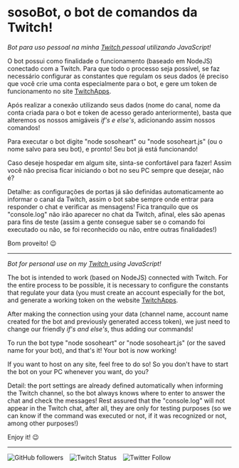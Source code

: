 # sosoBot, o bot de comandos da Twitch!

_Bot para uso pessoal na minha <a href="https://twitch.tv/holly1v4"> Twitch </a> pessoal utilizando JavaScript!_

O bot possui como finalidade o funcionamento (baseado em NodeJS) conectado com a Twitch. Para que todo o processo seja possível, se faz necessário configurar as constantes que regulam os seus dados (é preciso que você crie uma conta especialmente para o bot, e gere um token de funcionamento no site <a href="https://twitchapps.com/tmi/">TwitchApps</a>.

Após realizar a conexão utilizando seus dados (nome do canal, nome da conta criada para o bot e token de acesso gerado anteriormente), basta que alteremos os nossos amigáveis _if's e else's_, adicionando assim nossos comandos!

Para executar o bot digite "node sosoheart" ou "node sosoheart.js" (ou o nome salvo para seu bot), e pronto! Seu bot já está funcionando!

Caso deseje hospedar em algum site, sinta-se confortável para fazer! Assim você não precisa ficar iniciando o bot no seu PC sempre que desejar, não é?

Detalhe: as configurações de portas já são definidas automaticamente ao informar o canal da Twitch, assim o bot sabe sempre onde entrar para responder o chat e verificar as mensagens! Fica tranquilo que os "console.log" não irão aparecer no chat da Twitch, afinal, eles são apenas para fins de teste (assim a gente consegue saber se o comando foi executado ou não, se foi reconhecido ou não, entre outras finalidades!)

Bom proveito! 😉

---

_Bot for personal use on my <a href="https://twitch.tv/holly1v4">Twitch </a> using JavaScript!_

The bot is intended to work (based on NodeJS) connected with Twitch. For the entire process to be possible, it is necessary to configure the constants that regulate your data (you must create an account especially for the bot, and generate a working token on the website <a href="https://twitchapps.com/tmi/">TwitchApps</a>.

After making the connection using your data (channel name, account name created for the bot and previously generated access token), we just need to change our friendly _if's and else's_, thus adding our commands!

To run the bot type "node sosoheart" or "node sosoheart.js" (or the saved name for your bot), and that's it! Your bot is now working!

If you want to host on any site, feel free to do so! So you don't have to start the bot on your PC whenever you want, do you?

Detail: the port settings are already defined automatically when informing the Twitch channel, so the bot always knows where to enter to answer the chat and check the messages! Rest assured that the "console.log" will not appear in the Twitch chat, after all, they are only for testing purposes (so we can know if the command was executed or not, if it was recognized or not, among other purposes!)

Enjoy it! 😉

---

<img alt="GitHub followers" src="https://img.shields.io/github/followers/lanjoni?style=social"> ⠀<img alt="Twitch Status" src="https://img.shields.io/twitch/status/gutolanjoni?style=social"> ⠀<img alt="Twitter Follow" src="https://img.shields.io/twitter/follow/gutolanjoni?style=social">

